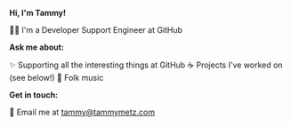 **Hi, I'm Tammy!**

:woman_technologist: I'm a Developer Support Engineer at GitHub

**Ask me about:**

:sparkles: Supporting all the interesting things at GitHub
:coffee: Projects I've worked on (see below!)
:musical_note: Folk music

**Get in touch:**

:email: Email me at [tammy@tammymetz.com](mailto:tammy@tammymetz.com)
